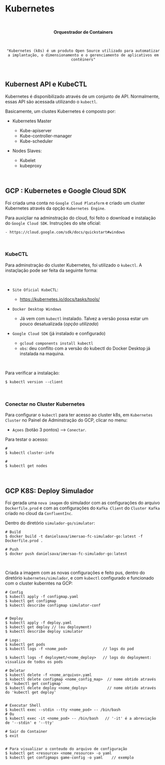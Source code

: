 # Kubernetes

<center>

<br>

<b>Orquestrador de Containers</b>

<br>

    "Kubernetes (k8s) é um produto Open Source utilizado para automatizar a implantação, o dimensionamento e o gerenciamento de aplicativos em contêiners"

</center>

<br>

## Kubernest API e KubeCTL

Kubernetes é disponibilizado através de um conjunto de API. Normalmente, essas API são acessada utilizando o `kubectl`.

Basicamente, um clustes Kubernetes é composto por:

 - Kubernetes Master
    - Kube-apiserver
    - Kube-controller-manager
    - Kube-scheduler

 - Nodes Slaves:
    - Kubelet
    - kubeproxy

<br>

## GCP : Kubernetes e Google Cloud SDK

Foi criada uma conta no `Google Cloud Plataform` e criado um cluster Kubernetes através da opção `Kubernetes Engine`.

Para auxiçliar na adminstração do cloud, foi feito o download e instalação do `Google Cloud SDK`. Instruções do site oficial:

    - https://cloud.google.com/sdk/docs/quickstart#windows


<br>

### KubeCTL 

Para adminstração do cluster Kubernetes, foi utilizado o `kubectl`. A instaçlação pode ser feita da seguinte forma:

<br>

 - `Site Oficial KubeCTL`:
    - https://kubernetes.io/docs/tasks/tools/


 - `Docker Desktop Windows` 
   - Já vem com `kubectl` instalado. Talvez a versão possa estar um pouco desatualizada (*opção utilizada*)


 - `Google Cloud SDK` (já instalado e configurado)
   -  `gcloud components install kubectl`
   - `obs`: deu conflito com a versão do kubectl do Docker Desktop já instalada na maquina.

<br>

Para verificar a instalação:

    $ kubectl version --client
   

<br>

### Conectar no Cluster Kubernetes

Para configurar o `kubectl` para ter acesso ao cluster k8s, em `Kubernetes Cluster` no Painel de Adminstração do GCP, clicar no menu:

 - `Açoes` (botão 3 pontos) --> `Conectar`.

 Para testar o acesso:

    #
    $ kubectl cluster-info

    # 
    $ kubectl get nodes

<br>

## GCP K8S: Deploy Simulador


Foi gerada uma `nova imagem` do simulador com as configurações do arquivo `Dockerfile.prod` e com as configurações do `Kafka Client` do `Cluster Kafka` criado no cloud da `ConfluentInc`.

Dentro do diretório `simulador-go/simulator`:

    # Build
    $ docker build -t danielsava/imersao-fc-simulador-go:latest -f Dockerfile.prod .

    # Push
    $ docker push danielsava/imersao-fc-simulador-go:latest


<br>


Criada a imagem com as novas configurações e feito pus, dentro do diretório `kubernetes/simulador`, e com `kubectl` configurado e funcionado com o cluster kuberntes na GCP:

    # Config
    $ kubectl apply -f configmap.yaml 
    $ kubectl get configmap
    $ kubectl describe configmap simulator-conf


    # Deploy 
    $ kubectl apply -f deploy.yaml
    $ kubectl get deploy // (ou deployment)
    $ kubectl describe deploy simulator

    # Logs: 
    $ kubectl get pods                  
    $ kubectl logs -f <nome_pod>                // logs do pod

    $ kubectl logs -f deploymet/<nome_deploy>   // logs do deployment: visualiza de todos os pods  

    # Deletar
    $ kubectl delete -f <nome_arquivo>.yaml
    $ kubectl delete configmap <nome_config_map>  // nome obtido através do 'kubectl get configmap'
    $ kubectl delete deploy <nome_deploy>         // nome obtido através do 'kubectl get deploy'


    # Executar Shell 
    $ kubectl exec --stdin --tty <nome_pod> -- /bin/bash
    # Ou
    $ kubectl exec -it <nome_pod> -- /bin/bash   // '-it' é a abreviação de '--stdin' e '--tty'

    # Sair do Container 
    $ exit


    # Para visualizar o conteudo do arquivo de configuração
    $ kubectl get <resource> <nome_resource> -o yaml
    $ kubectl get configmaps game-config -o yaml    // exemplo
